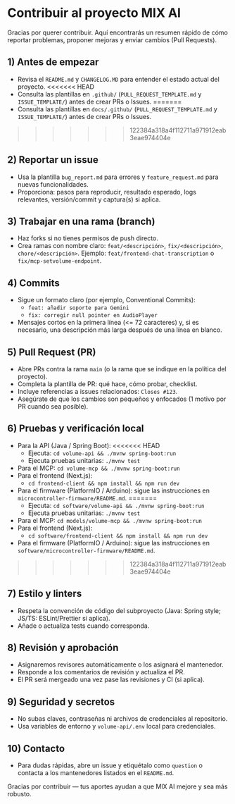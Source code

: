 # Contribuir al proyecto MIX AI

Gracias por querer contribuir. Aquí encontrarás un resumen rápido de cómo reportar problemas, proponer mejoras y enviar cambios (Pull Requests).

## 1) Antes de empezar
- Revisa el `README.md` y `CHANGELOG.MD` para entender el estado actual del proyecto.
<<<<<<< HEAD
- Consulta las plantillas en `.github/` (`PULL_REQUEST_TEMPLATE.md` y `ISSUE_TEMPLATE/`) antes de crear PRs o Issues.
=======
- Consulta las plantillas en `docs/.github/` (`PULL_REQUEST_TEMPLATE.md` y `ISSUE_TEMPLATE/`) antes de crear PRs o Issues.
>>>>>>> 122384a318a4f112711a971912eab3eae974404e

## 2) Reportar un issue
- Usa la plantilla `bug_report.md` para errores y `feature_request.md` para nuevas funcionalidades.
- Proporciona: pasos para reproducir, resultado esperado, logs relevantes, versión/commit y captura(s) si aplica.

## 3) Trabajar en una rama (branch)
- Haz forks si no tienes permisos de push directo.
- Crea ramas con nombre claro: `feat/<descripción>`, `fix/<descripción>`, `chore/<descripción>`.
  Ejemplo: `feat/frontend-chat-transcription` o `fix/mcp-setvolume-endpoint`.

## 4) Commits
- Sigue un formato claro (por ejemplo, Conventional Commits):
  - `feat: añadir soporte para Gemini` 
  - `fix: corregir null pointer en AudioPlayer`
- Mensajes cortos en la primera línea (<= 72 caracteres) y, si es necesario, una descripción más larga después de una línea en blanco.

## 5) Pull Request (PR)
- Abre PRs contra la rama `main` (o la rama que se indique en la política del proyecto).
- Completa la plantilla de PR: qué hace, cómo probar, checklist.
- Incluye referencias a issues relacionados: `Closes #123`.
- Asegúrate de que los cambios son pequeños y enfocados (1 motivo por PR cuando sea posible).

## 6) Pruebas y verificación local
- Para la API (Java / Spring Boot):
<<<<<<< HEAD
  - Ejecuta: `cd volume-api && ./mvnw spring-boot:run`
  - Ejecuta pruebas unitarias: `./mvnw test`
- Para el MCP: `cd volume-mcp && ./mvnw spring-boot:run`
- Para el frontend (Next.js):
  - `cd frontend-client && npm install && npm run dev`
- Para el firmware (PlatformIO / Arduino): sigue las instrucciones en `microcontroller-firmware/README.md`.
=======
  - Ejecuta: `cd software/volume-api && ./mvnw spring-boot:run`
  - Ejecuta pruebas unitarias: `./mvnw test`
- Para el MCP: `cd models/volume-mcp && ./mvnw spring-boot:run`
- Para el frontend (Next.js):
  - `cd software/frontend-client && npm install && npm run dev`
- Para el firmware (PlatformIO / Arduino): sigue las instrucciones en `software/microcontroller-firmware/README.md`.
>>>>>>> 122384a318a4f112711a971912eab3eae974404e

## 7) Estilo y linters
- Respeta la convención de código del subproyecto (Java: Spring style; JS/TS: ESLint/Prettier si aplica).
- Añade o actualiza tests cuando corresponda.

## 8) Revisión y aprobación
- Asignaremos revisores automáticamente o los asignará el mantenedor.
- Responde a los comentarios de revisión y actualiza el PR.
- El PR será mergeado una vez pase las revisiones y CI (si aplica).

## 9) Seguridad y secretos
- No subas claves, contraseñas ni archivos de credenciales al repositorio.
- Usa variables de entorno y `volume-api/.env` local para credenciales.

## 10) Contacto
- Para dudas rápidas, abre un issue y etiquétalo como `question` o contacta a los mantenedores listados en el `README.md`.

Gracias por contribuir — tus aportes ayudan a que MIX AI mejore y sea más robusto.
